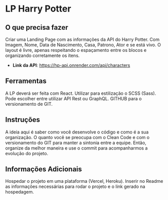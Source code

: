 # LP Harry Potter

## O que precisa fazer

Criar uma Landing Page com as informações da API do Harry Potter. Com Imagem, Nome, Data de Nascimento, Casa, Patrono, Ator e se está vivo. O layout é livre, apenas respeitando o espaçamento entre os blocos e organizando corretamente os itens.

- **Link da API**: https://hp-api.onrender.com/api/characters

## Ferramentas

A LP deverá ser feita com React. Utilizar para estilização o SCSS (Sass). Pode escolher entre utilizar API Rest ou GraphQL. GITHUB para o versionamento de GIT.

## Instruções

A ideia aqui é saber como você desenvolve o código e como é a sua organização. O quanto você se preocupa com o Clean Code e com o versionamento do GIT para manter a sintonia entre a equipe. Então, organize da melhor maneira e use o commit para acompanharmos a evolução do projeto.

## Informações Adicionais

Hospedar o projeto em uma plataforma (Vercel, Heroku). Inserir no Readme as
informações necessárias para rodar o projeto e o link gerado na hospedagem.
